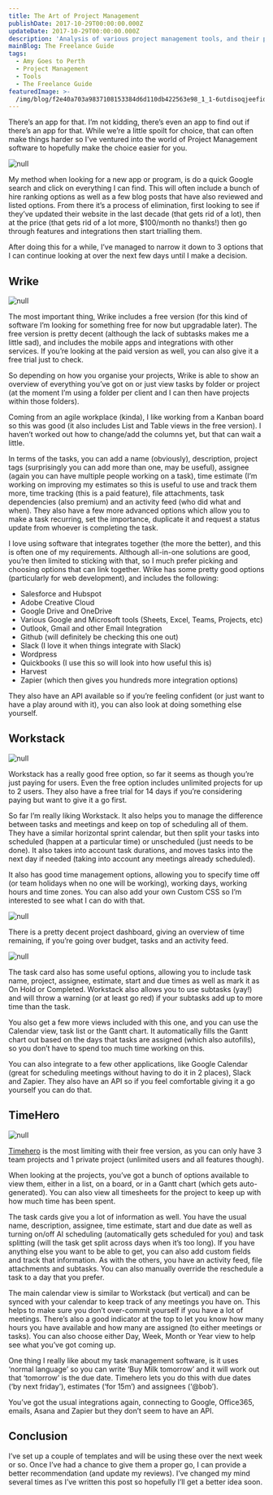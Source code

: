 ```yaml
---
title: The Art of Project Management
publishDate: 2017-10-29T00:00:00.000Z
updateDate: 2017-10-29T00:00:00.000Z
description: 'Analysis of various project management tools, and their pros and cons'
mainBlog: The Freelance Guide
tags:
  - Amy Goes to Perth
  - Project Management
  - Tools
  - The Freelance Guide
featuredImage: >-
  /img/blog/f2e40a703a9837108153384d6d110db422563e98_1_1-6utdisoqjeefidwfabzg.jpg
---
```

There’s an app for that. I’m not kidding, there’s even an app to find out if there’s an app for that. While we’re a little spoilt for choice, that can often make things harder so I’ve ventured into the world of Project Management software to hopefully make the choice easier for you.

![null](/img/blog/f2e40a703a9837108153384d6d110db422563e98_1_1-6utdisoqjeefidwfabzg.jpg)

My method when looking for a new app or program, is do a quick Google search and click on everything I can find. This will often include a bunch of hire ranking options as well as a few blog posts that have also reviewed and listed options. From there it’s a process of elimination, first looking to see if they’ve updated their website in the last decade (that gets rid of a lot), then at the price (that gets rid of a lot more, $100/month no thanks!) then go through features and integrations then start trialling them.

After doing this for a while, I’ve managed to narrow it down to 3 options that I can continue looking at over the next few days until I make a decision.

## Wrike

![null](/img/blog/8b6dc9007b631f3c5aef186a79e86dfa745216bc_1_ckoeqmbh5gwis71phqzfiw.png)

The most important thing, Wrike includes a free version (for this kind of software I’m looking for something free for now but upgradable later). The free version is pretty decent (although the lack of subtasks makes me a little sad), and includes the mobile apps and integrations with other services. If you’re looking at the paid version as well, you can also give it a free trial just to check.

So depending on how you organise your projects, Wrike is able to show an overview of everything you’ve got on or just view tasks by folder or project (at the moment I’m using a folder per client and I can then have projects within those folders).

Coming from an agile workplace (kinda), I like working from a Kanban board so this was good (it also includes List and Table views in the free version). I haven’t worked out how to change/add the columns yet, but that can wait a little.

In terms of the tasks, you can add a name (obviously), description, project tags (surprisingly you can add more than one, may be useful), assignee (again you can have multiple people working on a task), time estimate (I’m working on improving my estimates so this is useful to use and track them more, time tracking (this is a paid feature), file attachments, task dependencies (also premium) and an activity feed (who did what and when). They also have a few more advanced options which allow you to make a task recurring, set the importance, duplicate it and request a status update from whoever is completing the task.

I love using software that integrates together (the more the better), and this is often one of my requirements. Although all-in-one solutions are good, you’re then limited to sticking with that, so I much prefer picking and choosing options that can link together. Wrike has some pretty good options (particularly for web development), and includes the following:

* Salesforce and Hubspot
* Adobe Creative Cloud
* Google Drive and OneDrive
* Various Google and Microsoft tools (Sheets, Excel, Teams, Projects, etc)
* Outlook, Gmail and other Email Integration
* Github (will definitely be checking this one out)
* Slack (I love it when things integrate with Slack)
* Wordpress
* Quickbooks (I use this so will look into how useful this is)
* Harvest
* Zapier (which then gives you hundreds more integration options)

They also have an API available so if you’re feeling confident (or just want to have a play around with it), you can also look at doing something else yourself.

## Workstack

![null](/img/blog/cf34016cd45341f2af28c4d7d070385bfc33ea11_1_2ogytydlolhhplnzys9pea.png)

Workstack has a really good free option, so far it seems as though you’re just paying for users. Even the free option includes unlimited projects for up to 2 users. They also have a free trial for 14 days if you’re considering paying but want to give it a go first.

So far I’m really liking Workstack. It also helps you to manage the difference between tasks and meetings and keep on top of scheduling all of them. They have a similar horizontal sprint calendar, but then split your tasks into scheduled (happen at a particular time) or unscheduled (just needs to be done). It also takes into account task durations, and moves tasks into the next day if needed (taking into account any meetings already scheduled).

It also has good time management options, allowing you to specify time off (or team holidays when no one will be working), working days, working hours and time zones. You can also add your own Custom CSS so I’m interested to see what I can do with that.

![null](/img/blog/a54ae01a7e5a0e4d83db0aae4ca0048138f48dc7_1_abwfp1nss2qyfjm8tm38mq.png)

There is a pretty decent project dashboard, giving an overview of time remaining, if you’re going over budget, tasks and an activity feed.

![null](/img/blog/8faa0ac913296a54c9f66b6b3eaeab8f389d94cd_1_sm8pqwzp-o0rdktdpimya.png)

The task card also has some useful options, allowing you to include task name, project, assignee, estimate, start and due times as well as mark it as On Hold or Completed. Workstack also allows you to use subtasks (yay!) and will throw a warning (or at least go red) if your subtasks add up to more time than the task.

You also get a few more views included with this one, and you can use the Calendar view, task list or the Gantt chart. It automatically fills the Gantt chart out based on the days that tasks are assigned (which also autofills), so you don’t have to spend too much time working on this.

You can also integrate to a few other applications, like Google Calendar (great for scheduling meetings without having to do it in 2 places), Slack and Zapier. They also have an API so if you feel comfortable giving it a go yourself you can do that.

## TimeHero

![null](/img/blog/68422f391da2e0f7c9b8a0ea1ab5482cbe9a514b_1_571mbc8czknu2x30r-xxoa.png)

[Timehero](https://app.timehero.com/) is the most limiting with their free version, as you can only have 3 team projects and 1 private project (unlimited users and all features though).

When looking at the projects, you’ve got a bunch of options available to view them, either in a list, on a board, or in a Gantt chart (which gets auto-generated). You can also view all timesheets for the project to keep up with how much time has been spent.

The task cards give you a lot of information as well. You have the usual name, description, assignee, time estimate, start and due date as well as turning on/off AI scheduling (automatically gets scheduled for you) and task splitting (will the task get split across days when it’s too long). If you have anything else you want to be able to get, you can also add custom fields and track that information. As with the others, you have an activity feed, file attachments and subtasks. You can also manually override the reschedule a task to a day that you prefer.

The main calendar view is similar to Workstack (but vertical) and can be synced with your calendar to keep track of any meetings you have on. This helps to make sure you don’t over-commit yourself if you have a lot of meetings. There’s also a good indicator at the top to let you know how many hours you have available and how many are assigned (to either meetings or tasks). You can also choose either Day, Week, Month or Year view to help see what you’ve got coming up.

One thing I really like about my task management software, is it uses ‘normal language’ so you can write ‘Buy Milk tomorrow’ and it will work out that ‘tomorrow’ is the due date. Timehero lets you do this with due dates (‘by next friday’), estimates (‘for 15m’) and assignees (‘@bob’).

You’ve got the usual integrations again, connecting to Google, Office365, emails, Asana and Zapier but they don’t seem to have an API.

## Conclusion

I’ve set up a couple of templates and will be using these over the next week or so. Once I’ve had a chance to give them a proper go, I can provide a better recommendation (and update my reviews). I’ve changed my mind several times as I’ve written this post so hopefully I’ll get a better idea soon.
